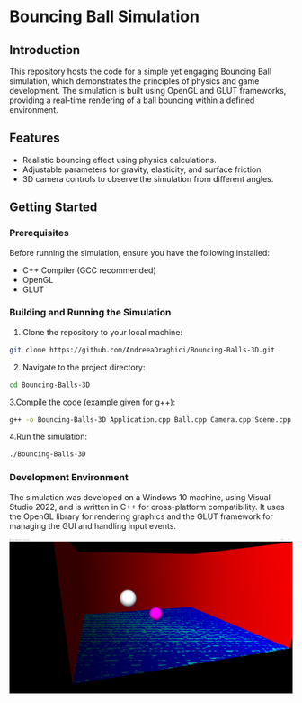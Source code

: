 # Bouncing Ball Simulation

## Introduction
This repository hosts the code for a simple yet engaging Bouncing Ball simulation, which demonstrates the principles of physics and game development. 
The simulation is built using OpenGL and GLUT frameworks, providing a real-time rendering of a ball bouncing within a defined environment.

## Features
- Realistic bouncing effect using physics calculations.
- Adjustable parameters for gravity, elasticity, and surface friction.
- 3D camera controls to observe the simulation from different angles.

## Getting Started

### Prerequisites
Before running the simulation, ensure you have the following installed:
- C++ Compiler (GCC recommended)
- OpenGL
- GLUT

### Building and Running the Simulation
1. Clone the repository to your local machine:
```bash
git clone https://github.com/AndreeaDraghici/Bouncing-Balls-3D.git
```

2. Navigate to the project directory:
```bash
cd Bouncing-Balls-3D
```

3.Compile the code (example given for g++):
```bash
g++ -o Bouncing-Balls-3D Application.cpp Ball.cpp Camera.cpp Scene.cpp -lGL -lGLU -lglut
```

4.Run the simulation:
```bash
./Bouncing-Balls-3D
```

### Development Environment
The simulation was developed on a Windows 10 machine, using Visual Studio 2022, and is written in C++ for cross-platform compatibility. 
It uses the OpenGL library for rendering graphics and the GLUT framework for managing the GUI and handling input events.


![Output](image.png)